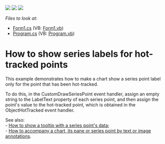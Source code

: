 <!-- default badges list -->
![](https://img.shields.io/endpoint?url=https://codecentral.devexpress.com/api/v1/VersionRange/128575654/14.2.3%2B)
[![](https://img.shields.io/badge/Open_in_DevExpress_Support_Center-FF7200?style=flat-square&logo=DevExpress&logoColor=white)](https://supportcenter.devexpress.com/ticket/details/E2483)
[![](https://img.shields.io/badge/📖_How_to_use_DevExpress_Examples-e9f6fc?style=flat-square)](https://docs.devexpress.com/GeneralInformation/403183)
<!-- default badges end -->
<!-- default file list -->
*Files to look at*:

* [Form1.cs](./CS/ShowLabelsOnHotTrack/Form1.cs) (VB: [Form1.vb](./VB/ShowLabelsOnHotTrack/Form1.vb))
* [Program.cs](./CS/ShowLabelsOnHotTrack/Program.cs) (VB: [Program.vb](./VB/ShowLabelsOnHotTrack/Program.vb))
<!-- default file list end -->
# How to show series labels for hot-tracked points


<p>This example demonstrates how to make a chart show a series point label only for the point that has been hot-tracked.</p><p>To do this, in the CustomDrawSeriesPoint event handler, assign an empty string to the LabelText property of each series point, and then assign the point's value to the hot-tracked point, which is obtained in the ObjectHotTracked event handler.</p><p>See also:<br />
- <a href="https://www.devexpress.com/Support/Center/p/E126">How to show a tooltip with a series point's data</a>; <br />
- <a href="https://www.devexpress.com/Support/Center/p/E2188">How to accompany a chart, its pane or series point by text or image annotations</a>.</p>

<br/>


